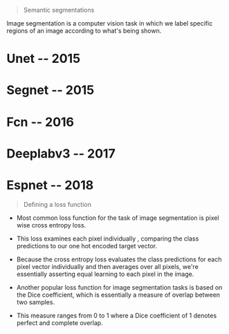 > Semantic segmentations

Image segmentation is a computer vision task in which we label specific regions of an image according to what's being shown.

# Unet -- 2015

# Segnet -- 2015

# Fcn -- 2016

# Deeplabv3 -- 2017

# Espnet -- 2018

> Defining a loss function

- Most common loss function for the task of image segmentation is pixel wise cross entropy loss.

- This loss examines each pixel individually , comparing the class predictions to our one hot encoded target vector.

- Because the cross entropy loss evaluates the class predictions for each pixel vector individually and then averages over all pixels, we're essentially asserting equal learning to each pixel in the image.

- Another popular loss function for image segmentation tasks is based on the Dice coefficient, which is essentially a measure of overlap between two samples.

- This measure ranges from 0 to 1 where a Dice coefficient of 1 denotes perfect and complete overlap.
